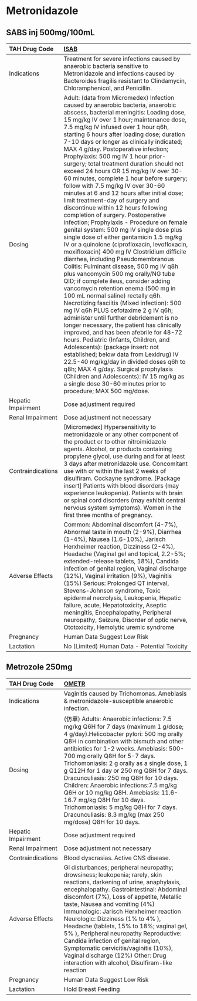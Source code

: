 # Metronidazole

## SABS inj 500mg/100mL

| TAH Drug Code      | [ISAB](https://www.tahsda.org.tw/drugs/hissearch.php?drug_code=ISAB)                                                                                                                                                                                                                                                                                                                                                                                                                                                                                                                                                                                                                                                                                                                                                                                                                                                                                                                                                                                                                                                                                                                                                                                                                                                                                                                                                                                                                                                                                                                                                                                                                                                               |
|:-------------------|:-----------------------------------------------------------------------------------------------------------------------------------------------------------------------------------------------------------------------------------------------------------------------------------------------------------------------------------------------------------------------------------------------------------------------------------------------------------------------------------------------------------------------------------------------------------------------------------------------------------------------------------------------------------------------------------------------------------------------------------------------------------------------------------------------------------------------------------------------------------------------------------------------------------------------------------------------------------------------------------------------------------------------------------------------------------------------------------------------------------------------------------------------------------------------------------------------------------------------------------------------------------------------------------------------------------------------------------------------------------------------------------------------------------------------------------------------------------------------------------------------------------------------------------------------------------------------------------------------------------------------------------------------------------------------------------------------------------------------------------|
| Indications        | Treatment for severe infections caused by anaerobic bacteria sensitive to Metronidazole and infections caused by Bacteroides fragilis resistant to Clindamycin, Chloramphenicol, and Penicillin.                                                                                                                                                                                                                                                                                                                                                                                                                                                                                                                                                                                                                                                                                                                                                                                                                                                                                                                                                                                                                                                                                                                                                                                                                                                                                                                                                                                                                                                                                                                                   |
| Dosing             | Adult: (data from Micromedex) Infection caused by anaerobic bacteria, anaerobic abscess, bacterial meningitis: Loading dose, 15 mg/kg IV over 1 hour; maintenance dose, 7.5 mg/kg IV infused over 1 hour q6h, starting 6 hours after loading dose; duration 7-10 days or longer as clinically indicated; MAX 4 g/day. Postoperative infection; Prophylaxis: 500 mg IV 1 hour prior-surgery; total treatment duration should not exceed 24 hours OR 15 mg/kg IV over 30-60 minutes, complete 1 hour before surgery; follow with 7.5 mg/kg IV over 30-60 minutes at 6 and 12 hours after initial dose; limit treatment-day of surgery and discontinue within 12 hours following completion of surgery. Postoperative infection; Prophylaxis - Procedure on female genital system: 500 mg IV single dose plus single dose of either gentamicin 1.5 mg/kg IV or a quinolone (ciprofloxacin, levofloxacin, moxifloxacin) 400 mg IV Clostridium difficile diarrhea, including Pseudomembranous Colitis: Fulminant disease, 500 mg IV q8h plus vancomycin 500 mg orally/NG tube QID; if complete ileus, consider adding vancomycin retention enema (500 mg in 100 mL normal saline) rectally q6h. Necrotizing fasciitis (Mixed infection): 500 mg IV q6h PLUS cefotaxime 2 g IV q6h; administer until further debridement is no longer necessary, the patient has clinically improved, and has been afebrile for 48-72 hours. Pediatric (Infants, Children, and Adolescents): (package insert: not established; below data from Lexidrug) IV 22.5-40 mg/kg/day in divided doses q6h to q8h; MAX 4 g/day. Surgical prophylaxis (Children and Adolescents): IV 15 mg/kg as a single dose 30-60 minutes prior to procedure; MAX 500 mg/dose. |
| Hepatic Impairment | Dose adjustment required                                                                                                                                                                                                                                                                                                                                                                                                                                                                                                                                                                                                                                                                                                                                                                                                                                                                                                                                                                                                                                                                                                                                                                                                                                                                                                                                                                                                                                                                                                                                                                                                                                                                                                           |
| Renal Impairment   | Dose adjustment not necessary                                                                                                                                                                                                                                                                                                                                                                                                                                                                                                                                                                                                                                                                                                                                                                                                                                                                                                                                                                                                                                                                                                                                                                                                                                                                                                                                                                                                                                                                                                                                                                                                                                                                                                      |
| Contraindications  | [Micromedex] Hypersensitivity to metronidazole or any other component of the product or to other nitroimidazole agents. Alcohol, or products containing propylene glycol, use during and for at least 3 days after metronidazole use. Concomitant use with or within the last 2 weeks of disulfiram. Cockayne syndrome. [Package insert] Patients with blood disorders (may experience leukopenia). Patients with brain or spinal cord disorders (may exhibit central nervous system symptoms). Women in the first three months of pregnancy.                                                                                                                                                                                                                                                                                                                                                                                                                                                                                                                                                                                                                                                                                                                                                                                                                                                                                                                                                                                                                                                                                                                                                                                      |
| Adverse Effects    | Common: Abdominal discomfort (4-7%), Abnormal taste in mouth (2-9%), Diarrhea (1-4%), Nausea (1.6-10%), Jarisch Herxheimer reaction, Dizziness (2-4%), Headache (Vaginal gel and topical, 2.2-5%; extended-release tablets, 18%), Candida infection of genital region, Vaginal discharge (12%), Vaginal irritation (9%), Vaginitis (15%) Serious: Prolonged QT interval, Stevens-Johnson syndrome, Toxic epidermal necrolysis, Leukopenia, Hepatic failure, acute, Hepatotoxicity, Aseptic meningitis, Encephalopathy, Peripheral neuropathy, Seizure, Disorder of optic nerve, Ototoxicity, Hemolytic uremic syndrome                                                                                                                                                                                                                                                                                                                                                                                                                                                                                                                                                                                                                                                                                                                                                                                                                                                                                                                                                                                                                                                                                                             |
| Pregnancy          | Human Data Suggest Low Risk                                                                                                                                                                                                                                                                                                                                                                                                                                                                                                                                                                                                                                                                                                                                                                                                                                                                                                                                                                                                                                                                                                                                                                                                                                                                                                                                                                                                                                                                                                                                                                                                                                                                                                        |
| Lactation          | No (Limited) Human Data - Potential Toxicity                                                                                                                                                                                                                                                                                                                                                                                                                                                                                                                                                                                                                                                                                                                                                                                                                                                                                                                                                                                                                                                                                                                                                                                                                                                                                                                                                                                                                                                                                                                                                                                                                                                                                       |

## Metrozole 250mg

| TAH Drug Code      | [OMETR](https://www.tahsda.org.tw/drugs/hissearch.php?drug_code=OMETR)                                                                                                                                                                                                                                                                                                                                                                                                                                                                                                                            |
|:-------------------|:--------------------------------------------------------------------------------------------------------------------------------------------------------------------------------------------------------------------------------------------------------------------------------------------------------------------------------------------------------------------------------------------------------------------------------------------------------------------------------------------------------------------------------------------------------------------------------------------------|
| Indications        | Vaginitis caused by Trichomonas. Amebiasis & metronidazole-susceptible anaerobic infection.                                                                                                                                                                                                                                                                                                                                                                                                                                                                                                       |
| Dosing             | (仿單) Adults: Anaerobic infections: 7.5 mg/kg Q6H for 7 days (maximum 1 g/dose; 4 g/day).Helicobacter pylori: 500 mg orally Q8H in combination with bismuth and other antibiotics for 1-2 weeks. Amebiasis: 500-700 mg orally Q8H for 5-7 days. Trichomoniasis: 2 g orally as a single dose, 1 g Q12H for 1 day or 250 mg Q8H for 7 days. Dracunculiasis: 250 mg Q8H for 10 days. Children: Anaerobic infections:7.5 mg/kg Q6H or 10 mg/kg Q8H. Amebiasis: 11.6-16.7 mg/kg Q8H for 10 days. Trichomoniasis: 5 mg/kg Q8H for 7 days. Dracunculiasis: 8.3 mg/kg (max 250 mg/dose) Q8H for 10 days. |
| Hepatic Impairment | Dose adjustment required                                                                                                                                                                                                                                                                                                                                                                                                                                                                                                                                                                          |
| Renal Impairment   | Dose adjustment not necessary                                                                                                                                                                                                                                                                                                                                                                                                                                                                                                                                                                     |
| Contraindications  | Blood dyscrasias. Active CNS disease.                                                                                                                                                                                                                                                                                                                                                                                                                                                                                                                                                             |
| Adverse Effects    | GI disturbances; peripheral neuropathy; drowsiness; leukopenia; rarely, skin reactions, darkening of urine, anaphylaxis, encephalopathy. Gastrointestinal: Abdominal discomfort (7%), Loss of appetite, Metallic taste, Nausea and vomiting (4%) Immunologic: Jarisch Herxheimer reaction Neurologic: Dizziness (1% to 4% ), Headache (tablets, 15% to 18%; vaginal gel, 5% ), Peripheral neuropathy Reproductive: Candida infection of genital region, Symptomatic cervicitis/vaginitis (10%), Vaginal discharge (12%) Other: Drug interaction with alcohol, Disulfiram-like reaction            |
| Pregnancy          | Human Data Suggest Low Risk                                                                                                                                                                                                                                                                                                                                                                                                                                                                                                                                                                       |
| Lactation          | Hold Breast Feeding                                                                                                                                                                                                                                                                                                                                                                                                                                                                                                                                                                               |

